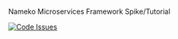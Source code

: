 Nameko Microservices Framework Spike/Tutorial

[![Code Issues](http://www.quantifiedcode.com/api/v1/project/438d018587524d589e571efb926698bc/badge.svg)](http://www.quantifiedcode.com/app/project/438d018587524d589e571efb926698bc)
